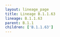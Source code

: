 ```yaml
---
layout: lineage_page
title: Lineage B.1.1.63
lineage: B.1.1.63
parent: B.1.1
children: ['B.1.1.63']
---
```

